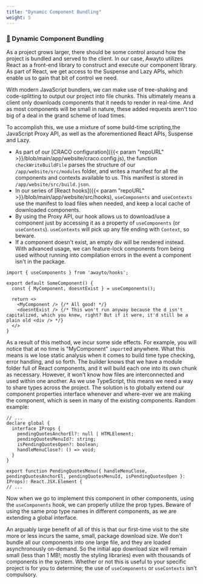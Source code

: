 ```yaml
---
title: "Dynamic Component Bundling"
weight: 5
---
```


### [&#128279;](#dynamic-component-bundling) Dynamic Component Bundling

As a project grows larger, there should be some control around how the project is bundled and served to the client. In our case, Awayto utilizes React as a front-end library to construct and execute our component library. As part of React, we get access to the Suspense and Lazy APIs, which enable us to gain that bit of control we need.

With modern JavaScript bundlers, we can make use of tree-shaking and code-splitting to output our project into file chunks. This ultimately means a client only downloads components that it needs to render in real-time. And as most components will be small in nature, these added requests aren't too big of a deal in the grand scheme of load times.

To accomplish this, we use a mixture of some build-time scripting,the JavaScript Proxy API, as well as the aforementioned React APIs, Suspense and Lazy.

- As part of our [CRACO configuration]({{< param "repoURL" >}}/blob/main/app/website/craco.config.js), the function `checkWriteBuildFile` parses the structure of our `/app/website/src/modules` folder, and writes a manifest for all the components and contexts available to us. This manifest is stored in `/app/website/src/build.json`.
- In our series of [React hooks]({{< param "repoURL" >}}/blob/main/app/website/src/hooks), `useComponents` and `useContexts` use the manifest to load files when needed, and keep a local cache of downloaded components. 
- By using the Proxy API, our hook allows us to download/use a component just by accessing it as a property of `useComponents` (or `useContexts`). `useContexts` will pick up any file ending with `Context`, so beware.
- If a component doesn't exist, an empty div will be rendered instead. With advanced usage, we can feature-lock components from being used without running into compilation errors in the event a component isn't in the package.
```tsx
import { useComponents } from 'awayto/hooks';

export default SomeComponent() {
  const { MyComponent, doesntExist } = useComponents();

  return <>
    <MyComponent /> {/* All good! */}
    <doesntExist /> {/* This won't run anyway because the d isn't capitalized, which you knew, right? But if it were, it'd still be a plain old <div /> */}
  </>
}
```

As a result of this method, we incur some side effects. For example, you will notice that at no time is "MyComponent" `import`ed anywhere. What this means is we lose static analysis when it comes to build time type checking, error handling, and so forth. The builder knows that we have a module folder full of React components, and it will build each one into its own chunk as necessary. However, it won't know how files are interconnected and used within one another. As we use TypeScript, this means we need a way to share types across the project. The solution is to globally extend our component properties interface whenever and where-ever we are making the component, which is seen in many of the existing components. Random example:

```tsx
// ...
declare global {
  interface IProps {
    pendingQuotesAnchorEl?: null | HTMLElement;
    pendingQuotesMenuId?: string;
    isPendingQuotesOpen?: boolean;
    handleMenuClose?: () => void;
  }
}

export function PendingQuotesMenu({ handleMenuClose, pendingQuotesAnchorEl, pendingQuotesMenuId, isPendingQuotesOpen }: IProps): React.JSX.Element {
// ...
```

Now when we go to implement this component in other components, using the `useComponents` hook, we can properly utilize the prop types. Beware of using the same prop type names in different components, as we are extending a global interface.

An arguably large benefit of all of this is that our first-time visit to the site more or less incurs the same, small, package download size. We don't bundle all our components into one large file, and they are loaded asynchronously on-demand. So the initial app download size will remain small (less than 1 MB!; mostly the styling libraries) even with thousands of components in the system. Whether or not this is useful to your specific project is for you to determine; the use of `useComponents` or `useContexts` isn't compulsory.